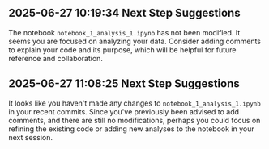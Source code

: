 ## 2025-06-27 10:19:34 Next Step Suggestions 

The notebook `notebook_1_analysis_1.ipynb` has not been modified. It seems you are focused on analyzing your data. Consider adding comments to explain your code and its purpose, which will be helpful for future reference and collaboration.

## 2025-06-27 11:08:25 Next Step Suggestions 

It looks like you haven't made any changes to `notebook_1_analysis_1.ipynb` in your recent commits. Since you've previously been advised to add comments, and there are still no modifications, perhaps you could focus on refining the existing code or adding new analyses to the notebook in your next session.

